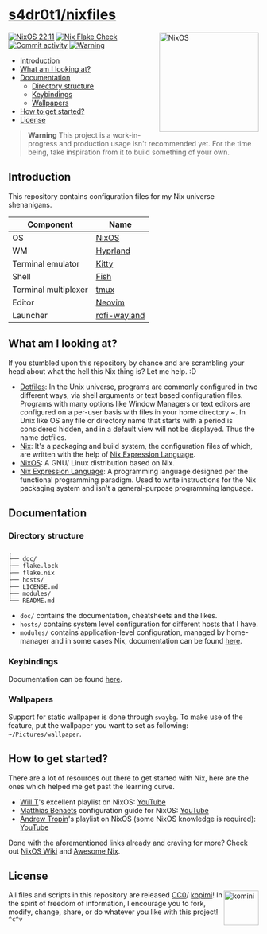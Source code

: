 # [s4dr0t1/nixfiles](github.com/s4dr0t1/nixfiles)

[<img src="https://nixos.org/logo/nixos-logo-only-hires.png" width="200" align="right" alt="NixOS">](https://nixos.org)
[![NixOS 22.11](https://img.shields.io/badge/NixOS-22.11-blue.svg?style=flat&logo=NixOS&logoColor=white)](https://nixos.org)
[![Nix Flake Check](https://github.com/s4dr0t1/nixfiles/workflows/Nix%20Flake%20Check/badge.svg)](https://github.com/s4dr0t1/nixfiles/actions)
[![Commit activity](https://img.shields.io/github/last-commit/s4dr0t1/nixfiles/main?style=flat)](https://github.com/s4dr0t1/nixfiles)
[![Warning](https://img.shields.io/badge/Warning-WIP-red?style=flat&logo=serverfault)](https://en.wikipedia.org/wiki/Work_in_Progress_(https://en.wikipedia.org/wiki/Work_in_process))

- [Introduction](#introduction)
- [What am I looking at?](#what-am-i-looking-at%3F)
- [Documentation](#documentation)
	- [Directory structure](#directory-structure)
	- [Keybindings](#keybindings)
	- [Wallpapers](#wallpapers)
- [How to get started?](#how-to-get-started%3F)
- [License](#license)

> **Warning**
> This project is a work-in-progress and production usage isn't recommended yet. For the time being, take inspiration from it to build something of your own.

## Introduction

This repository contains configuration files for my Nix universe shenanigans.

Component | Name
-|-
OS | [NixOS](https://nixos.org/)
WM | [Hyprland](https://hyprland.org/)
Terminal emulator | [Kitty](https://github.com/kovidgoyal/kitty)
Shell | [Fish](https://github.com/fish-shell/fish-shell)
Terminal multiplexer | [tmux](https://github.com/tmux/tmux)
Editor | [Neovim](https://github.com/neovim/neovim)
Launcher | [rofi-wayland](https://github.com/lbonn/rofi)

## What am I looking at?

If you stumbled upon this repository by chance and are scrambling your head about what the hell this Nix thing is? Let me help. :D

- [Dotfiles](https://github.com/xero/dotfiles#dotfiles): In the Unix universe, programs are commonly configured in two different ways, via shell arguments or text based configuration files. Programs with many options like Window Managers or text editors are configured on a per-user basis with files in your home directory ~. In Unix like OS any file or directory name that starts with a period is considered hidden, and in a default view will not be displayed. Thus the name dotfiles.
- [Nix](https://nixos.wiki/wiki/Nix_package_manager): It's a packaging and build system, the configuration files of which, are written with the help of [Nix Expression Language](https://nixos.wiki/wiki/Overview_of_the_Nix_Language).
- [NixOS](https://nixos.wiki/wiki/Overview_of_the_NixOS_Linux_distribution): A GNU/ Linux distribution based on Nix.
- [Nix Expression Language](https://nixos.wiki/wiki/Overview_of_the_Nix_Language): A programming language designed per the functional programming paradigm. Used to write instructions for the Nix packaging system and isn't a general-purpose programming language.

## Documentation

### Directory structure

```
.
├── doc/
├── flake.lock
├── flake.nix
├── hosts/
├── LICENSE.md
├── modules/
└── README.md
```

- `doc/` contains the documentation, cheatsheets and the likes.
- `hosts/` contains system level configuration for different hosts that I have.
- `modules/` contains application-level configuration, managed by home-manager and in some cases Nix, documentation can be found [here](./doc/README.md).

### Keybindings

Documentation can be found [here](./doc/README.md).

### Wallpapers

Support for static wallpaper is done through  `swaybg`. To make use of the feature, put the wallpaper you want to set as following: `~/Pictures/wallpaper`.

## How to get started?

There are a lot of resources out there to get started with Nix, here are the ones which helped me get past the learning curve.

- [Will T](https://github.com/wiltaylor)'s excellent playlist on NixOS: [YouTube](https://youtube.com/playlist?list=PL-saUBvIJzOkjAw_vOac75v-x6EzNzZq-)
- [Matthias Benaets](https://github.com/MatthiasBenaets) configuration guide for NixOS: [YouTube](https://youtu.be/AGVXJ-TIv3Y)
- [Andrew Tropin](https://github.com/abcdw)'s playlist on NixOS (some NixOS knowledge is required): [YouTube](https://youtube.com/playlist?list=PLZmotIJq3yOKew30oT8aEbPUOEKBmNpY1)

Done with the aforementioned links already and craving for more? Check out [NixOS Wiki](https://nixos.wiki) and [Awesome Nix](https://github.com/nix-community/awesome-nix).

## License

[<img src="https://gist.githubusercontent.com/xero/cbcd5c38b695004c848b73e5c1c0c779/raw/6b32899b0af238b17383d7a878a69a076139e72d/kopimi-sm.png" align="right" alt="komini" width="70">](https://kopimi.com)

All files and scripts in this repository are released [CC0](https://creativecommons.org/publicdomain/zero/1.0/)/ [kopimi](https://kopimi.com)! In the spirit of freedom of information, I encourage you to fork, modify, change, share, or do whatever you like with this project! `^c^v`
